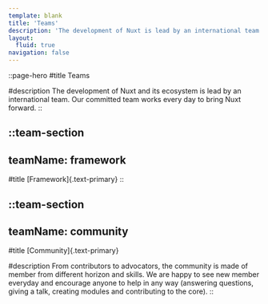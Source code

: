 ```yaml
---
template: blank
title: 'Teams'
description: 'The development of Nuxt is lead by an international team. Our committed team works every day to move Nuxt forward.'
layout:
  fluid: true
navigation: false
---
```


::page-hero
#title
Teams

#description
The development of Nuxt and its ecosystem is lead by an international team. Our committed team works every day to bring Nuxt forward.
::

::team-section
---
teamName: framework
---

#title
[Framework]{.text-primary}
::

::team-section
---
teamName: community
---
#title
[Community]{.text-primary}

#description
From contributors to advocators, the community is made of member from different horizon and skills. We are happy to see new member everyday and encourage anyone to help in any way (answering questions, giving a talk, creating modules and contributing to the core).
::

